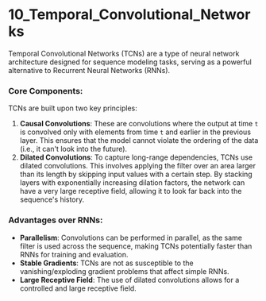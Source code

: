 # 10_Temporal_Convolutional_Networks

Temporal Convolutional Networks (TCNs) are a type of neural network architecture designed for sequence modeling tasks, serving as a powerful alternative to Recurrent Neural Networks (RNNs).

### Core Components:

TCNs are built upon two key principles:
1.  **Causal Convolutions**: These are convolutions where the output at time `t` is convolved only with elements from time `t` and earlier in the previous layer. This ensures that the model cannot violate the ordering of the data (i.e., it can't look into the future).
2.  **Dilated Convolutions**: To capture long-range dependencies, TCNs use dilated convolutions. This involves applying the filter over an area larger than its length by skipping input values with a certain step. By stacking layers with exponentially increasing dilation factors, the network can have a very large receptive field, allowing it to look far back into the sequence's history.

### Advantages over RNNs:

-   **Parallelism**: Convolutions can be performed in parallel, as the same filter is used across the sequence, making TCNs potentially faster than RNNs for training and evaluation.
-   **Stable Gradients**: TCNs are not as susceptible to the vanishing/exploding gradient problems that affect simple RNNs.
-   **Large Receptive Field**: The use of dilated convolutions allows for a controlled and large receptive field. 